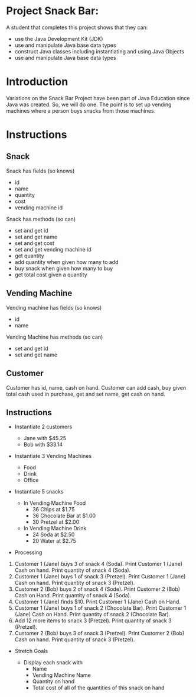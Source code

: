 # Project Snack Bar:

A student that completes this project shows that they can:

* use the Java Development Kit (JDK)
* use and manipulate Java base data types
* construct Java classes including instantiating and using Java Objects
* use and manipulate Java base data types

# Introduction

Variations on the Snack Bar Project have been part of Java Education 
since Java was created. So, we will do one. The point is to set up 
vending machines where a person buys snacks from those machines.

# Instructions

## Snack

Snack has fields (so knows)
* id
* name
* quantity 
* cost
* vending machine id

Snack has methods (so can) 
* set and get id
* set and get name
* set and get cost
* set and get vending machine id
* get quantity
* add quantity when given how many to add
* buy snack when given how many to buy
* get total cost given a quantity


## Vending Machine

Vending machine has fields (so knows)
* id
* name 

Vending Machine has methods (so can)
* set and get id
* set and get name


## Customer

Customer has id, name, cash on hand. 
Customer can add cash, buy given total cash used in purchase, get and set name, get cash on hand.  


## Instructions

* Instantiate 2 customers
    * Jane with $45.25
    * Bob with $33.14

* Instantiate 3 Vending Machines
    * Food
    * Drink
    * Office

* Instantiate 5 snacks
    * In Vending Machine Food
        * 36 Chips at $1.75
        * 36 Chocolate Bar at $1.00
        * 30 Pretzel at $2.00
    * In Vending Machine Drink
        * 24 Soda at $2.50
        * 20 Water at $2.75
	
* Processing

1. Customer 1 (Jane) buys 3 of snack 4 (Soda). Print Customer 1 (Jane) Cash on hand. Print quantity of snack 4 (Soda).
1. Customer 1 (Jane) buys 1 of snack 3 (Pretzel). Print Customer 1 (Jane) Cash on hand. Print quantity of snack 3 (Pretzel).
1. Customer 2 (Bob) buys 2 of snack 4 (Sode). Print Customer 2 (Bob) Cash on Hand. Print quantity of snack 4 (Soda).
1. Customer 1 (Jane) finds $10. Print Customer 1 (Jane) Cash on Hand.
1. Customer 1 (Jane) buys 1 of snack 2 (Chocolate Bar). Print Customer 1 (Jane) Cash on Hand. Print quantity of snack 2 (Chocolate Bar).
1. Add 12 more items to snack 3 (Pretzel). Print quantity of snack 3 (Pretzel).
1. Customer 2 (Bob) buys 3 of snack 3 (Pretzel). Print Customer 2 (Bob) Cash on hand. Print quantity of snack 3 (Pretzel).

* Stretch Goals

    * Display each snack with
        * Name
        * Vending Machine Name
        * Quantity on hand
        * Total cost of all of the quantities of this snack on hand
	
